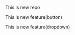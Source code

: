 <p> This is new repo </p>
<p> This is new feature(button) </p>
<p> This is new feature(dropdown) </p>